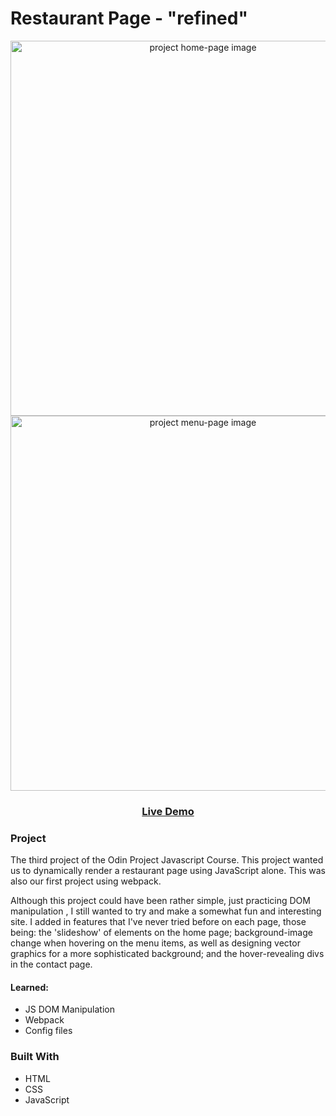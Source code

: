 # Restaurant Page - "refined"

<p float="left" align="center">
  <img src="/readme-images/home-page.gif" width="600" alt="project home-page image">
  <img src="/readme-images/menu-page.png" width="600" alt="project menu-page image">
</p>
<h3 align="center">
<a href="https://baheerpayab.github.io/restaurant-page/">Live Demo</a>
</h3>

### Project

The third project of the Odin Project Javascript Course. This project wanted us to dynamically render a restaurant page using JavaScript alone. This was also our first project using webpack.

Although this project could have been rather simple, just practicing DOM manipulation , I still wanted to try and make a somewhat fun and interesting site. I added in features that I've never tried before on each page, those being: the 'slideshow' of elements on the home page; background-image change when hovering on the menu items, as well as designing vector graphics for a more sophisticated background; and the hover-revealing divs in the contact page.

#### Learned:

- JS DOM Manipulation
- Webpack
- Config files

### Built With

* HTML
* CSS
* JavaScript
